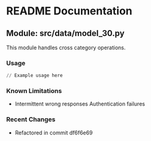 # README Documentation

## Module: src/data/model_30.py

This module handles cross category operations.

### Usage

```python
// Example usage here
```

### Known Limitations

- Intermittent wrong responses Authentication failures

### Recent Changes

- Refactored in commit df6f6e69
